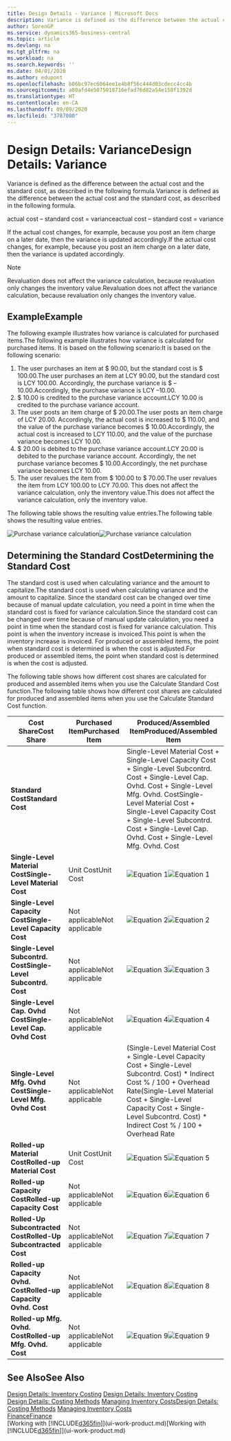 ```yaml
---
title: Design Details - Variance | Microsoft Docs
description: Variance is defined as the difference between the actual cost and the standard cost, as described in the following formula.
author: SorenGP
ms.service: dynamics365-business-central
ms.topic: article
ms.devlang: na
ms.tgt_pltfrm: na
ms.workload: na
ms.search.keywords: ''
ms.date: 04/01/2020
ms.author: edupont
ms.openlocfilehash: b86bc97ec6064ee1e4b8f56c444d03cdecc4cc4b
ms.sourcegitcommit: a80afd4e5075018716efad76d82a54e158f1392d
ms.translationtype: HT
ms.contentlocale: en-CA
ms.lasthandoff: 09/09/2020
ms.locfileid: "3787080"
---
```

# <a name="design-details-variance"></a><span data-ttu-id="af0c3-103">Design Details: Variance</span><span class="sxs-lookup"><span data-stu-id="af0c3-103">Design Details: Variance</span></span>
<span data-ttu-id="af0c3-104">Variance is defined as the difference between the actual cost and the standard cost, as described in the following formula.</span><span class="sxs-lookup"><span data-stu-id="af0c3-104">Variance is defined as the difference between the actual cost and the standard cost, as described in the following formula.</span></span>  

 <span data-ttu-id="af0c3-105">actual cost – standard cost = variance</span><span class="sxs-lookup"><span data-stu-id="af0c3-105">actual cost – standard cost = variance</span></span>  

 <span data-ttu-id="af0c3-106">If the actual cost changes, for example, because you post an item charge on a later date, then the variance is updated accordingly.</span><span class="sxs-lookup"><span data-stu-id="af0c3-106">If the actual cost changes, for example, because you post an item charge on a later date, then the variance is updated accordingly.</span></span>  

> [!NOTE]  
>  <span data-ttu-id="af0c3-107">Revaluation does not affect the variance calculation, because revaluation only changes the inventory value.</span><span class="sxs-lookup"><span data-stu-id="af0c3-107">Revaluation does not affect the variance calculation, because revaluation only changes the inventory value.</span></span>  

## <a name="example"></a><span data-ttu-id="af0c3-108">Example</span><span class="sxs-lookup"><span data-stu-id="af0c3-108">Example</span></span>  
 <span data-ttu-id="af0c3-109">The following example illustrates how variance is calculated for purchased items.</span><span class="sxs-lookup"><span data-stu-id="af0c3-109">The following example illustrates how variance is calculated for purchased items.</span></span> <span data-ttu-id="af0c3-110">It is based on the following scenario:</span><span class="sxs-lookup"><span data-stu-id="af0c3-110">It is based on the following scenario:</span></span>  

1.  <span data-ttu-id="af0c3-111">The user purchases an item at $ 90.00, but the standard cost is $ 100.00.</span><span class="sxs-lookup"><span data-stu-id="af0c3-111">The user purchases an item at LCY 90.00, but the standard cost is LCY 100.00.</span></span> <span data-ttu-id="af0c3-112">Accordingly, the purchase variance is $ –10.00.</span><span class="sxs-lookup"><span data-stu-id="af0c3-112">Accordingly, the purchase variance is LCY –10.00.</span></span>  
2.  <span data-ttu-id="af0c3-113">$ 10.00 is credited to the purchase variance account.</span><span class="sxs-lookup"><span data-stu-id="af0c3-113">LCY 10.00 is credited to the purchase variance account.</span></span>  
3.  <span data-ttu-id="af0c3-114">The user posts an item charge of $ 20.00.</span><span class="sxs-lookup"><span data-stu-id="af0c3-114">The user posts an item charge of LCY 20.00.</span></span> <span data-ttu-id="af0c3-115">Accordingly, the actual cost is increased to $ 110.00, and the value of the purchase variance becomes $ 10.00.</span><span class="sxs-lookup"><span data-stu-id="af0c3-115">Accordingly, the actual cost is increased to LCY 110.00, and the value of the purchase variance becomes LCY 10.00.</span></span>  
4.  <span data-ttu-id="af0c3-116">$ 20.00 is debited to the purchase variance account.</span><span class="sxs-lookup"><span data-stu-id="af0c3-116">LCY 20.00 is debited to the purchase variance account.</span></span> <span data-ttu-id="af0c3-117">Accordingly, the net purchase variance becomes $ 10.00.</span><span class="sxs-lookup"><span data-stu-id="af0c3-117">Accordingly, the net purchase variance becomes LCY 10.00.</span></span>  
5.  <span data-ttu-id="af0c3-118">The user revalues the item from $ 100.00 to $ 70.00.</span><span class="sxs-lookup"><span data-stu-id="af0c3-118">The user revalues the item from LCY 100.00 to LCY 70.00.</span></span> <span data-ttu-id="af0c3-119">This does not affect the variance calculation, only the inventory value.</span><span class="sxs-lookup"><span data-stu-id="af0c3-119">This does not affect the variance calculation, only the inventory value.</span></span>  

 <span data-ttu-id="af0c3-120">The following table shows the resulting value entries.</span><span class="sxs-lookup"><span data-stu-id="af0c3-120">The following table shows the resulting value entries.</span></span>  

 <span data-ttu-id="af0c3-121">![Purchase variance calculation](media/design_details_inventory_costing_11_purchase_variance.png "Purchase variance calculation")</span><span class="sxs-lookup"><span data-stu-id="af0c3-121">![Purchase variance calculation](media/design_details_inventory_costing_11_purchase_variance.png "Purchase variance calculation")</span></span>  

## <a name="determining-the-standard-cost"></a><span data-ttu-id="af0c3-122">Determining the Standard Cost</span><span class="sxs-lookup"><span data-stu-id="af0c3-122">Determining the Standard Cost</span></span>  
 <span data-ttu-id="af0c3-123">The standard cost is used when calculating variance and the amount to capitalize.</span><span class="sxs-lookup"><span data-stu-id="af0c3-123">The standard cost is used when calculating variance and the amount to capitalize.</span></span> <span data-ttu-id="af0c3-124">Since the standard cost can be changed over time because of manual update calculation, you need a point in time when the standard cost is fixed for variance calculation.</span><span class="sxs-lookup"><span data-stu-id="af0c3-124">Since the standard cost can be changed over time because of manual update calculation, you need a point in time when the standard cost is fixed for variance calculation.</span></span> <span data-ttu-id="af0c3-125">This point is when the inventory increase is invoiced.</span><span class="sxs-lookup"><span data-stu-id="af0c3-125">This point is when the inventory increase is invoiced.</span></span> <span data-ttu-id="af0c3-126">For produced or assembled items, the point when standard cost is determined is when the cost is adjusted.</span><span class="sxs-lookup"><span data-stu-id="af0c3-126">For produced or assembled items, the point when standard cost is determined is when the cost is adjusted.</span></span>  

 <span data-ttu-id="af0c3-127">The following table shows how different cost shares are calculated for produced and assembled items when you use the Calculate Standard Cost function.</span><span class="sxs-lookup"><span data-stu-id="af0c3-127">The following table shows how different cost shares are calculated for produced and assembled items when you use the Calculate Standard Cost function.</span></span>  

|<span data-ttu-id="af0c3-128">Cost Share</span><span class="sxs-lookup"><span data-stu-id="af0c3-128">Cost Share</span></span>|<span data-ttu-id="af0c3-129">Purchased Item</span><span class="sxs-lookup"><span data-stu-id="af0c3-129">Purchased Item</span></span>|<span data-ttu-id="af0c3-130">Produced/Assembled Item</span><span class="sxs-lookup"><span data-stu-id="af0c3-130">Produced/Assembled Item</span></span>|  
|----------------|--------------------|------------------------------|  
|<span data-ttu-id="af0c3-131">**Standard Cost**</span><span class="sxs-lookup"><span data-stu-id="af0c3-131">**Standard Cost**</span></span>||<span data-ttu-id="af0c3-132">Single-Level Material Cost + Single-Level Capacity Cost + Single-Level Subcontrd. Cost + Single-Level Cap. Ovhd. Cost + Single-Level Mfg. Ovhd. Cost</span><span class="sxs-lookup"><span data-stu-id="af0c3-132">Single-Level Material Cost + Single-Level Capacity Cost + Single-Level Subcontrd. Cost + Single-Level Cap. Ovhd. Cost + Single-Level Mfg. Ovhd. Cost</span></span>|  
|<span data-ttu-id="af0c3-133">**Single-Level Material Cost**</span><span class="sxs-lookup"><span data-stu-id="af0c3-133">**Single-Level Material Cost**</span></span>|<span data-ttu-id="af0c3-134">Unit Cost</span><span class="sxs-lookup"><span data-stu-id="af0c3-134">Unit Cost</span></span>|<span data-ttu-id="af0c3-135">![Equation 1](media/design_details_inventory_costing_11_equation_1.png "Equation 1")</span><span class="sxs-lookup"><span data-stu-id="af0c3-135">![Equation 1](media/design_details_inventory_costing_11_equation_1.png "Equation 1")</span></span>|  
|<span data-ttu-id="af0c3-136">**Single-Level Capacity Cost**</span><span class="sxs-lookup"><span data-stu-id="af0c3-136">**Single-Level Capacity Cost**</span></span>|<span data-ttu-id="af0c3-137">Not applicable</span><span class="sxs-lookup"><span data-stu-id="af0c3-137">Not applicable</span></span>|<span data-ttu-id="af0c3-138">![Equation 2](media/design_details_inventory_costing_11_equation_2.png "Equation 2")</span><span class="sxs-lookup"><span data-stu-id="af0c3-138">![Equation 2](media/design_details_inventory_costing_11_equation_2.png "Equation 2")</span></span>|  
|<span data-ttu-id="af0c3-139">**Single-Level Subcontrd. Cost**</span><span class="sxs-lookup"><span data-stu-id="af0c3-139">**Single-Level Subcontrd. Cost**</span></span>|<span data-ttu-id="af0c3-140">Not applicable</span><span class="sxs-lookup"><span data-stu-id="af0c3-140">Not applicable</span></span>|<span data-ttu-id="af0c3-141">![Equation 3](media/design_details_inventory_costing_11_equation_3.png "Equation 3")</span><span class="sxs-lookup"><span data-stu-id="af0c3-141">![Equation 3](media/design_details_inventory_costing_11_equation_3.png "Equation 3")</span></span>|  
|<span data-ttu-id="af0c3-142">**Single-Level Cap. Ovhd Cost**</span><span class="sxs-lookup"><span data-stu-id="af0c3-142">**Single-Level Cap. Ovhd Cost**</span></span>|<span data-ttu-id="af0c3-143">Not applicable</span><span class="sxs-lookup"><span data-stu-id="af0c3-143">Not applicable</span></span>|<span data-ttu-id="af0c3-144">![Equation 4](media/design_details_inventory_costing_11_equation_4.png "Equation 4")</span><span class="sxs-lookup"><span data-stu-id="af0c3-144">![Equation 4](media/design_details_inventory_costing_11_equation_4.png "Equation 4")</span></span>|  
|<span data-ttu-id="af0c3-145">**Single-Level Mfg. Ovhd Cost**</span><span class="sxs-lookup"><span data-stu-id="af0c3-145">**Single-Level Mfg. Ovhd Cost**</span></span>|<span data-ttu-id="af0c3-146">Not applicable</span><span class="sxs-lookup"><span data-stu-id="af0c3-146">Not applicable</span></span>|<span data-ttu-id="af0c3-147">(Single-Level Material Cost + Single-Level Capacity Cost + Single-Level Subcontrd. Cost) \* Indirect Cost % / 100 + Overhead Rate</span><span class="sxs-lookup"><span data-stu-id="af0c3-147">(Single-Level Material Cost + Single-Level Capacity Cost + Single-Level Subcontrd. Cost) \* Indirect Cost % / 100 + Overhead Rate</span></span>|  
|<span data-ttu-id="af0c3-148">**Rolled-up Material Cost**</span><span class="sxs-lookup"><span data-stu-id="af0c3-148">**Rolled-up Material Cost**</span></span>|<span data-ttu-id="af0c3-149">Unit Cost</span><span class="sxs-lookup"><span data-stu-id="af0c3-149">Unit Cost</span></span>|<span data-ttu-id="af0c3-150">![Equation 5](media/design_details_inventory_costing_11_equation_5.png "Equation 5")</span><span class="sxs-lookup"><span data-stu-id="af0c3-150">![Equation 5](media/design_details_inventory_costing_11_equation_5.png "Equation 5")</span></span>|  
|<span data-ttu-id="af0c3-151">**Rolled-up Capacity Cost**</span><span class="sxs-lookup"><span data-stu-id="af0c3-151">**Rolled-up Capacity Cost**</span></span>|<span data-ttu-id="af0c3-152">Not applicable</span><span class="sxs-lookup"><span data-stu-id="af0c3-152">Not applicable</span></span>|<span data-ttu-id="af0c3-153">![Equation 6](media/design_details_inventory_costing_11_equation_6.png "Equation 6")</span><span class="sxs-lookup"><span data-stu-id="af0c3-153">![Equation 6](media/design_details_inventory_costing_11_equation_6.png "Equation 6")</span></span>|  
|<span data-ttu-id="af0c3-154">**Rolled-Up Subcontracted Cost**</span><span class="sxs-lookup"><span data-stu-id="af0c3-154">**Rolled-Up Subcontracted Cost**</span></span>|<span data-ttu-id="af0c3-155">Not applicable</span><span class="sxs-lookup"><span data-stu-id="af0c3-155">Not applicable</span></span>|<span data-ttu-id="af0c3-156">![Equation 7](media/design_details_inventory_costing_11_equation_7.png "Equation 7")</span><span class="sxs-lookup"><span data-stu-id="af0c3-156">![Equation 7](media/design_details_inventory_costing_11_equation_7.png "Equation 7")</span></span>|  
|<span data-ttu-id="af0c3-157">**Rolled-up Capacity Ovhd. Cost**</span><span class="sxs-lookup"><span data-stu-id="af0c3-157">**Rolled-up Capacity Ovhd. Cost**</span></span>|<span data-ttu-id="af0c3-158">Not applicable</span><span class="sxs-lookup"><span data-stu-id="af0c3-158">Not applicable</span></span>|<span data-ttu-id="af0c3-159">![Equation 8](media/design_details_inventory_costing_11_equation_8.png "Equation 8")</span><span class="sxs-lookup"><span data-stu-id="af0c3-159">![Equation 8](media/design_details_inventory_costing_11_equation_8.png "Equation 8")</span></span>|  
|<span data-ttu-id="af0c3-160">**Rolled-up Mfg. Ovhd. Cost**</span><span class="sxs-lookup"><span data-stu-id="af0c3-160">**Rolled-up Mfg. Ovhd. Cost**</span></span>|<span data-ttu-id="af0c3-161">Not applicable</span><span class="sxs-lookup"><span data-stu-id="af0c3-161">Not applicable</span></span>|<span data-ttu-id="af0c3-162">![Equation 9](media/design_details_inventory_costing_11_equation_9.png "Equation 9")</span><span class="sxs-lookup"><span data-stu-id="af0c3-162">![Equation 9](media/design_details_inventory_costing_11_equation_9.png "Equation 9")</span></span>|  

## <a name="see-also"></a><span data-ttu-id="af0c3-163">See Also</span><span class="sxs-lookup"><span data-stu-id="af0c3-163">See Also</span></span>  
 <span data-ttu-id="af0c3-164">[Design Details: Inventory Costing](design-details-inventory-costing.md) </span><span class="sxs-lookup"><span data-stu-id="af0c3-164">[Design Details: Inventory Costing](design-details-inventory-costing.md) </span></span>  
 <span data-ttu-id="af0c3-165">[Design Details: Costing Methods](design-details-costing-methods.md) [Managing Inventory Costs](finance-manage-inventory-costs.md)</span><span class="sxs-lookup"><span data-stu-id="af0c3-165">[Design Details: Costing Methods](design-details-costing-methods.md) [Managing Inventory Costs](finance-manage-inventory-costs.md)</span></span>  
 [<span data-ttu-id="af0c3-166">Finance</span><span class="sxs-lookup"><span data-stu-id="af0c3-166">Finance</span></span>](finance.md)  
 <span data-ttu-id="af0c3-167">[Working with [!INCLUDE[d365fin](includes/d365fin_md.md)]](ui-work-product.md)</span><span class="sxs-lookup"><span data-stu-id="af0c3-167">[Working with [!INCLUDE[d365fin](includes/d365fin_md.md)]](ui-work-product.md)</span></span>
